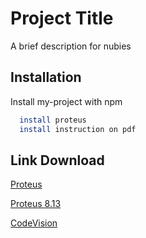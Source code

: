 
# Project Title

A brief description for nubies


## Installation

Install my-project with npm

```bash
  install proteus
  install instruction on pdf
```
    
## Link Download

[Proteus](https://drive.google.com/file/d/1lHIzIC5Fk7iOeShCLpSBzchyDhiMd3hE/view?usp=sharing)

[Proteus 8.13](https://drive.google.com/drive/folders/1rCxoCqR4TtPVbgqSM-goEfP6iKNbpT2t?usp=sharing)

[CodeVision](https://drive.google.com/file/d/1rKZ3mO9aj1gdyYpFYlvMNB7EWe91hvnM/view?usp=sharing)


